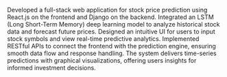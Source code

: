 Developed a full-stack web application for stock price prediction using React.js on the frontend and Django on the backend. Integrated an LSTM (Long Short-Term Memory) deep learning model to analyze historical stock data and forecast future prices. Designed an intuitive UI for users to input stock symbols and view real-time predictive analytics. Implemented RESTful APIs to connect the frontend with the prediction engine, ensuring smooth data flow and response handling. The system delivers time-series predictions with graphical visualizations, offering users insights for informed investment decisions.


